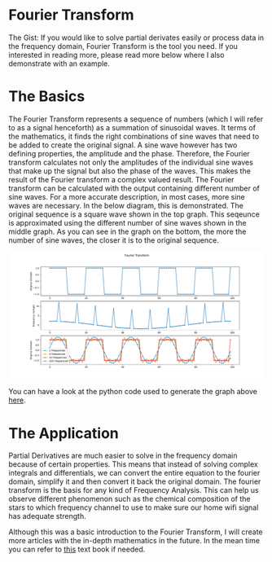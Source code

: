 # Fourier Transform
The Gist: If you would like to solve partial derivates easily or process data in the frequency domain, Fourier Transform is the tool you need. If you interested in reading more, please read more below where I also demonstrate with an example.

# The Basics
The Fourier Transform represents a sequence of numbers (which I will refer to as a signal henceforth) as a summation of sinusoidal waves. It terms of the mathematics, it finds the right combinations of sine waves that need to be added to create the original signal. A sine wave however has two defining properties, the amplitude and the phase. Therefore, the Fourier transform calculates not only the amplitudes of the individual sine waves that make up the signal but also the phase of the waves. This makes the result of the Fourier transform a complex valued result. The Fourier transform can be calculated with the output containing different number of sine waves. For a more accurate description, in most cases, more sine waves are necessary. In the below diagram, this is demonstrated. The original sequence is a square wave shown in the top graph. This seqeunce is approximated using the different number of sine waves shown in the middle graph. As you can see in the graph on the bottom, the more the number of sine waves, the closer it is to the original sequence.

<img src="/_posts/fourier_transform.png" alt="Fourier Transform Graph">

You can have a look at the python code used to generate the graph above [here](https://github.com/MrKaranJ/MrKaranJ.github.io/blob/gh-pages/_code/fouriertransform.py).

# The Application
Partial Derivatives are much easier to solve in the frequency domain because of certain properties. This means that instead of solving complex integrals and differentials, we can convert the entire equation to the fourier domain, simplify it and then convert it back the original domain. The fourier transform is the basis for any kind of Frequency Analysis. This can help us observe different phenomenon such as the chemical composition of the stars to which frequency channel to use to make sure our home wifi signal has adequate strength.

Although this was a basic introduction to the Fourier Transform, I will create more articles with the in-depth mathematics in the future. In the mean time you can refer to [this](https://www.pearson.com/us/higher-education/product/Proakis-Digital-Signal-Processing-Principles-Algorithms-and-Applications-RENTAL-EDITION-5th-Edition/9780137348244.html) text book if needed.